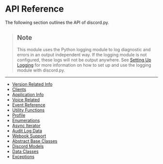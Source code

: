 # API Reference [](https://discordpy.readthedocs.io/en/v1.7.3/api.html#api-reference)
The following section outlines the API of discord.py.

> ## Note
> This module uses the Python logging module to log diagnostic and errors in an output independent way. If the logging module is not configured, these logs will not be output anywhere. See [Setting Up Logging](https://discordpy.readthedocs.io/en/v1.7.3/logging.html#logging-setup) for more information on how to set up and use the logging module with discord.py.


****
- [Version Related Info](discord/Version%20Related%20Info/Version%20Related%20Info)
- [Clients](discord/Clients/Clients)
- [Application Info](discord/Application%20Info/Application%20Info)
- [Voice Related](discord/Voice%20Related/Voice%20Related)
- [Event Reference](discord/Event%20Reference/Event%20Reference)
- [Utility Functions](discord/Utility%20Functions/Utility%20Functions)
- [Profile](discord/Profile/Profile)
- [Enumerations](discord/Enumerations/Enumerations)
- [Async Iterator](discord/Async%20Iterator/Async%20Iterator)
- [Audit Log Data](discord/Audit%20Log%20Data/Audit%20Log%20Data)
- [Webook Support](discord/Webook%20Support/Webook%20Support)
- [Abstract Base Classes](discord/Abstract%20Base%20Classes/Abstract%20Base%20Classes)
- [Discord Models](discord/Discord%20Models/Discord%20Models)
- [Data Classes](discord/Data%20Classes/Data%20Classes)
- [Exceptions](discord/Exceptions/Exceptions)

